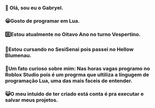 ### 👋 Olá, sou eu o Gabryel.

###  😀Gosto de programar em Lua.

### 8️⃣Estou atualmente no Oitavo Ano no turno Vespertino.

### 📖Estou cursando no SesiSenai pois passei no Hellow Blumenau.

### 🎈Um fato curioso sobre mim: Nas horas vagas programo no Roblox Studio pois é um progrma que ultiliza a língugem de programação Lua, uma das mais faceis de entender.

### 😺O meu intuido de ter criado está conta é pra executar e salvar meus projetos.

<!--
**GabryelMartendal/GabryelMartendal** is a ✨ _special_ ✨ repository because its `README.md` (this file) appears on your GitHub profile.

Here are some ideas to get you started:

- 🔭 I’m currently working on ...
- 🌱 I’m currently learning ...
- 👯 I’m looking to collaborate on ...
- 🤔 I’m looking for help with ...
- 💬 Ask me about ...
- 📫 How to reach me: ...
- 😄 Pronouns: ...
- ⚡ Fun fact: ...
-->
